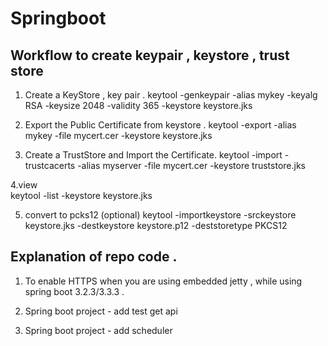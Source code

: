 # Springboot

## Workflow to create keypair , keystore , trust store 

1. Create a KeyStore , key pair .
keytool -genkeypair -alias mykey -keyalg RSA -keysize 2048 -validity 365 -keystore keystore.jks

2. Export the Public Certificate from keystore . 
keytool -export -alias mykey -file mycert.cer -keystore keystore.jks

3. Create a TrustStore and Import the Certificate.
keytool -import -trustcacerts -alias myserver -file mycert.cer -keystore truststore.jks

4.view  
keytool -list -keystore keystore.jks


5. convert to pcks12 (optional)
keytool -importkeystore -srckeystore keystore.jks -destkeystore keystore.p12 -deststoretype PKCS12


## Explanation of repo code .

1. To enable HTTPS when you are using embedded jetty , while using spring boot 3.2.3/3.3.3 . 

2. Spring boot project - add test get api 

3. Spring boot project - add scheduler 
